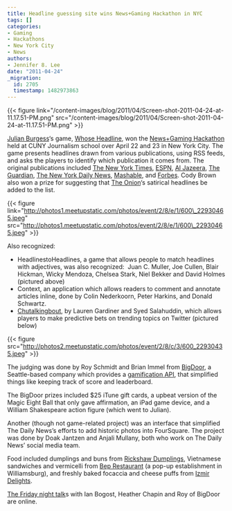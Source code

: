 ```yaml
---
title: Headline guessing site wins News+Gaming Hackathon in NYC
tags: []
categories:
- Gaming
- Hackathons
- New York City
- News
authors:
- Jennifer 8. Lee
date: "2011-04-24"
_migration:
  id: 2705
  timestamp: 1482973863
---
```


{{< figure link="/content-images/blog/2011/04/Screen-shot-2011-04-24-at-11.17.51-PM.png" src="/content-images/blog/2011/04/Screen-shot-2011-04-24-at-11.17.51-PM.png" >}}

[Julian Burgess][1]&#8216;s game, [Whose Headline][2], won the [News+Gaming Hackathon][3] held at CUNY Journalism school over April 22 and 23 in New York City. The game presents headlines drawn from various publications, using RSS feeds, and asks the players to identify which publication it comes from. The original publications included [The New York Times][4], [ESPN][5], [Al Jazeera][6], [The Guardian][7], [The New York Daily News][8], [Mashable][9], and [Forbes][10]. Cody Brown also won a prize for suggesting that [The Onion][11]&#8216;s satirical headlines be added to the list.

{{< figure link="http://photos1.meetupstatic.com/photos/event/2/8/e/1/600\_22930465.jpeg" src="http://photos1.meetupstatic.com/photos/event/2/8/e/1/600\_22930465.jpeg" >}}

Also recognized:

  * HeadlinestoHeadlines, a game that allows people to match headlines with adjectives, was also recognized:  Juan C. Muller, Joe Cullen, Blair Hickman, Wicky Mendoza, Chelsea Stark, Niel Bekker and David Holmes (pictured above)
  * Context, an application which allows readers to comment and annotate articles inline, done by Colin Nederkoorn, Peter Harkins, and Donald Schwartz.
  * [Chutalkingbout][12], by Lauren Gardiner and Syed Salahuddin, which allows players to make predictive bets on trending topics on Twitter (pictured below)

{{< figure src="http://photos2.meetupstatic.com/photos/event/2/8/c/3/600_22930435.jpeg" >}}

The judging was done by Roy Schmidt and Brian Immel from [BigDoor][13], a Seattle-based company which provides a [gamification API][14], that simplified things like keeping track of score and leaderboard.

The BigDoor prizes included $25 iTune gift cards, a upbeat version of the Magic Eight Ball that only gave affirmation, an iPad game device, and a William Shakespeare action figure (which went to Julian).

Another (though not game-related project) was an interface that simplified The Daily News&#8217;s efforts to add historic photos into FourSquare. The project was done by Doak Jantzen and Anjali Mullany, both who work on The Daily News&#8217; social media team.

Food included dumplings and buns from [Rickshaw Dumplings][15], Vietnamese sandwiches and vermicelli from [Bep Restaurant][16] (a pop-up establishment in Williamsburg), and freshly baked focaccia and cheese puffs from [Izmir Delights][17].

[The Friday night talk][18]s with Ian Bogost, Heather Chapin and Roy of BigDoor are online.

 [1]: http://twitter.com/#!/aubergene
 [2]: http://whose-headline.heroku.com/
 [3]: http://meetupnyc.hackshackers.com/events/16827758/
 [4]: http://nytimes.com
 [5]: http://espn.com
 [6]: http://english.aljazeera.net
 [7]: http://guardian.co.uk
 [8]: http://nydailynews.com
 [9]: http://mashable.com
 [10]: http://forbes.com
 [11]: http://theonion.com
 [12]: http://twitter.com/#!/chutalkinbout
 [13]: http://bigdoor.com
 [14]: http://hackshackers.com/blog/2011/04/23/newsgaming-hackathon-in-nyc-using-a-gamification-api/
 [15]: http://rickshawdumplings.com
 [16]: http://beprestaurant.blogspot.com/
 [17]: http://izmirdelights.com
 [18]: http://www.journalism.cuny.edu/2011/04/24/video-ian-bogost-heather-chaplin-and-roy-schmidt-talk-news-gaming/
